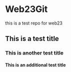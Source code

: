 # Web23Git
this is a test repo for web23 

## This is a test title

### This is another test title

#### This is an additional test title
